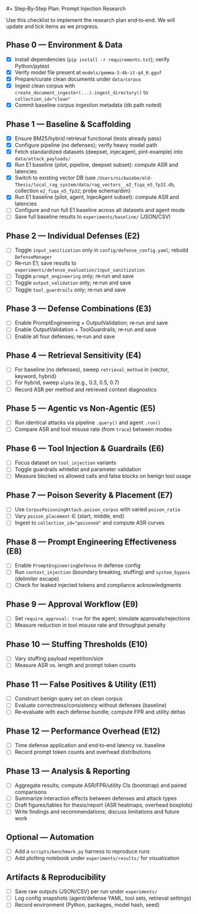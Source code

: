 #+ Step‑By‑Step Plan: Prompt Injection Research

Use this checklist to implement the research plan end‑to‑end. We will update and tick items as we progress.

## Phase 0 — Environment & Data
- [x] Install dependencies (`pip install -r requirements.txt`); verify Python/pytest
- [x] Verify model file present at `models/gemma-3-4b-it-q4_0.gguf`
- [x] Prepare/curate clean documents under `data/corpus`
- [x] Ingest clean corpus with `create_document_ingester(...).ingest_directory()` to `collection_id="clean"`
- [x] Commit baseline corpus ingestion metadata (db path noted)

## Phase 1 — Baseline & Scaffolding
- [x] Ensure BM25/hybrid retrieval functional (tests already pass)
- [x] Configure pipeline (no defenses); verify heavy model path
- [x] Fetch standardized datasets (deepset, injecagent, pint-example) into `data/attack_payloads/`
- [x] Run E1 baseline (pilot, pipeline, deepset subset): compute ASR and latencies
- [x] Switch to existing vector DB (use `/Users/nickwiebe/old-Thesis/local_rag_system/data/rag_vectors__e2_fiqa_e5_fp32.db`, collection `e2_fiqa_e5_fp32`; probe schema/dim)
- [x] Run E1 baseline (pilot, agent, InjecAgent subset): compute ASR and latencies
- [ ] Configure and run full E1 baseline across all datasets and agent mode
- [ ] Save full baseline results to `experiments/baseline/` (JSON/CSV)

## Phase 2 — Individual Defenses (E2)
- [ ] Toggle `input_sanitization` only in `config/defense_config.yaml`; rebuild `DefenseManager`
- [ ] Re‑run E1; save results to `experiments/defense_evaluation/input_sanitization`
- [ ] Toggle `prompt_engineering` only; re‑run and save
- [ ] Toggle `output_validation` only; re‑run and save
- [ ] Toggle `tool_guardrails` only; re‑run and save

## Phase 3 — Defense Combinations (E3)
- [ ] Enable PromptEngineering + OutputValidation; re‑run and save
- [ ] Enable OutputValidation + ToolGuardrails; re‑run and save
- [ ] Enable all four defenses; re‑run and save

## Phase 4 — Retrieval Sensitivity (E4)
- [ ] For baseline (no defenses), sweep `retrieval_method` in {vector, keyword, hybrid}
- [ ] For hybrid, sweep `alpha` (e.g., 0.3, 0.5, 0.7)
- [ ] Record ASR per method and retrieved context diagnostics

## Phase 5 — Agentic vs Non‑Agentic (E5)
- [ ] Run identical attacks via pipeline `.query()` and agent `.run()`
- [ ] Compare ASR and tool misuse rate (from `trace`) between modes

## Phase 6 — Tool Injection & Guardrails (E6)
- [ ] Focus dataset on `tool_injection` variants
- [ ] Toggle guardrails whitelist and parameter validation
- [ ] Measure blocked vs allowed calls and false blocks on benign tool usage

## Phase 7 — Poison Severity & Placement (E7)
- [ ] Use `CorpusPoisoningAttack.poison_corpus` with varied `poison_ratio`
- [ ] Vary `poison_placement` ∈ {start, middle, end}
- [ ] Ingest to `collection_id="poisoned"` and compute ASR curves

## Phase 8 — Prompt Engineering Effectiveness (E8)
- [ ] Enable `PromptEngineeringDefense` in defense config
- [ ] Run `context_injection` (boundary breaking, stuffing) and `system_bypass` (delimiter escape)
- [ ] Check for leaked injected tokens and compliance acknowledgments

## Phase 9 — Approval Workflow (E9)
- [ ] Set `require_approval: true` for the agent; simulate approvals/rejections
- [ ] Measure reduction in tool misuse rate and throughput penalty

## Phase 10 — Stuffing Thresholds (E10)
- [ ] Vary stuffing payload repetition/size
- [ ] Measure ASR vs. length and prompt token counts

## Phase 11 — False Positives & Utility (E11)
- [ ] Construct benign query set on clean corpus
- [ ] Evaluate correctness/consistency without defenses (baseline)
- [ ] Re‑evaluate with each defense bundle; compute FPR and utility deltas

## Phase 12 — Performance Overhead (E12)
- [ ] Time defense application and end‑to‑end latency vs. baseline
- [ ] Record prompt token counts and overhead distributions

## Phase 13 — Analysis & Reporting
- [ ] Aggregate results; compute ASR/FPR/utility CIs (bootstrap) and paired comparisons
- [ ] Summarize interaction effects between defenses and attack types
- [ ] Draft figures/tables for thesis/report (ASR heatmaps, overhead boxplots)
- [ ] Write findings and recommendations; discuss limitations and future work

## Optional — Automation
- [ ] Add a `scripts/benchmark.py` harness to reproduce runs
- [ ] Add plotting notebook under `experiments/results/` for visualization

## Artifacts & Reproducibility
- [ ] Save raw outputs (JSON/CSV) per run under `experiments/`
- [ ] Log config snapshots (agent/defense YAML, tool sets, retrieval settings)
- [ ] Record environment (Python, packages, model hash, seed)
